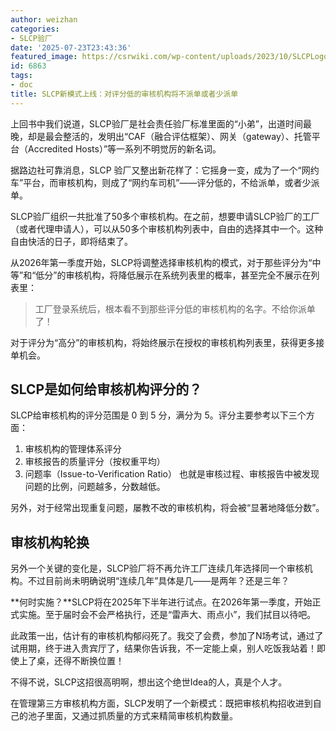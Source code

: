 ```yaml
---
author: weizhan
categories:
- SLCP验厂
date: '2025-07-23T23:43:36'
featured_image: https://csrwiki.com/wp-content/uploads/2023/10/SLCPLogo-Transparentbackground.png
id: 6863
tags:
- doc
title: SLCP新模式上线：对评分低的审核机构将不派单或者少派单
---
```


上回书中我们说道，SLCP验厂是社会责任验厂标准里面的“小弟”，出道时间最晚，却是最会整活的，发明出“CAF（融合评估框架）、网关（gateway）、托管平台（Accredited
Hosts）”等一系列不明觉厉的新名词。

据路边社可靠消息，SLCP 验厂又整出新花样了：它摇身一变，成为了一个“网约车”平台，而审核机构，则成了“网约车司机”——评分低的，不给派单，或者少派单。

SLCP验厂组织一共批准了50多个审核机构。在之前，想要申请SLCP验厂的工厂（或者代理申请人），可以从50多个审核机构列表中，自由的选择其中一个。这种自由快活的日子，即将结束了。

从2026年第一季度开始，SLCP将调整选择审核机构的模式，对于那些评分为“中等”和“低分”的审核机构，将降低展示在系统列表里的概率，甚至完全不展示在列表里：

> 工厂登录系统后，根本看不到那些评分低的审核机构的名字。不给你派单了！

对于评分为“高分”的审核机构，将始终展示在授权的审核机构列表里，获得更多接单机会。

## SLCP是如何给审核机构评分的？

SLCP给审核机构的评分范围是 0 到 5 分，满分为 5。评分主要参考以下三个方面：

  1. 审核机构的管理体系评分
  2. 审核报告的质量评分（按权重平均）
  3. 问题率（Issue-to-Verification Ratio） 也就是审核过程、审核报告中被发现问题的比例，问题越多，分数越低。

另外，对于经常出现重复问题，屡教不改的审核机构，将会被“显著地降低分数”。

## 审核机构轮换

另外一个关键的变化是，SLCP验厂将不再允许工厂连续几年选择同一个审核机构。不过目前尚未明确说明“连续几年”具体是几——是两年？还是三年？

**何时实施？**SLCP将在2025年下半年进行试点。在2026年第一季度，开始正式实施。至于届时会不会严格执行，还是“雷声大、雨点小”，我们拭目以待吧。

此政策一出，估计有的审核机构郁闷死了。我交了会费，参加了N场考试，通过了试用期，终于进入贵宾厅了，结果你告诉我，不一定能上桌，别人吃饭我站着！即使上了桌，还得不断换位置！

不得不说，SLCP这招很高明啊，想出这个绝世Idea的人，真是个人才。

在管理第三方审核机构方面，SLCP发明了一个新模式：既把审核机构招收进到自己的池子里面，又通过抓质量的方式来精简审核机构数量。

